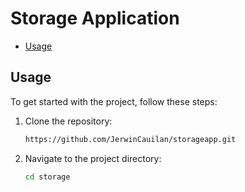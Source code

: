 # Storage Application
- [Usage](#usage)

## Usage
To get started with the project, follow these steps:

1. Clone the repository:
   ```bash
   https://github.com/JerwinCauilan/storageapp.git
2. Navigate to the project directory:
    ```bash
    cd storage
